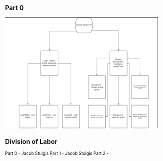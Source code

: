 ## Part 0
![FlowChart](secretsantaflowchart.png)

## Division of Labor
Part 0 - Jacob Stulgis
Part 1 - Jacob Stulgis 
Part 2 -